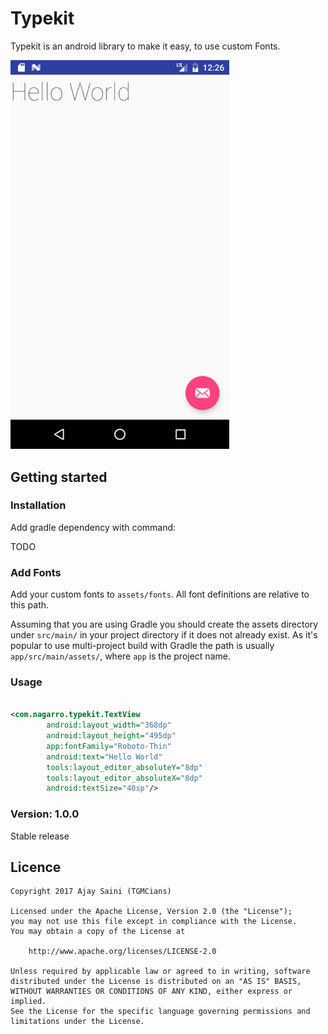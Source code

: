 # Typekit
Typekit is an android library to make it easy, to use custom Fonts.

<p align="left">
  <img src="https://github.com/ajaysaini-sgvu/Typekit/blob/master/device-2017-03-26-002705.png" width="350"/>
</p>

## Getting started

### Installation
Add gradle dependency with command:

TODO

### Add Fonts

Add your custom fonts to `assets/fonts`. All font definitions are relative to this path.

Assuming that you are using Gradle you should create the assets directory under `src/main/` in your project directory if it does not already exist.
As it's popular to use multi-project build with Gradle the path is usually `app/src/main/assets/`, where `app` is the project name.

### Usage

```xml

<com.nagarro.typekit.TextView
        android:layout_width="368dp"
        android:layout_height="495dp"
        app:fontFamily="Roboto-Thin"
        android:text="Hello World"
        tools:layout_editor_absoluteY="8dp"
        tools:layout_editor_absoluteX="8dp"
        android:textSize="40sp"/>
``` 

### Version: 1.0.0

Stable release

## Licence

    Copyright 2017 Ajay Saini (TGMCians)
    
    Licensed under the Apache License, Version 2.0 (the "License");
    you may not use this file except in compliance with the License.
    You may obtain a copy of the License at
    
        http://www.apache.org/licenses/LICENSE-2.0
    
    Unless required by applicable law or agreed to in writing, software
    distributed under the License is distributed on an "AS IS" BASIS,
    WITHOUT WARRANTIES OR CONDITIONS OF ANY KIND, either express or implied.
    See the License for the specific language governing permissions and
    limitations under the License.
